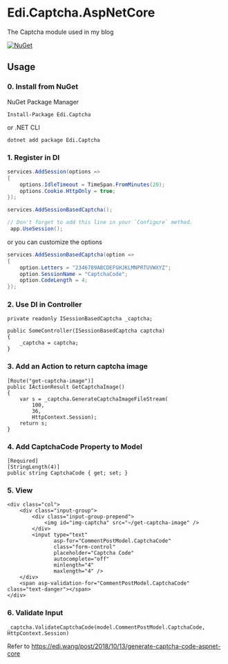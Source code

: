 # Edi.Captcha.AspNetCore
The Captcha module used in my blog

[![NuGet][main-nuget-badge]][main-nuget]

[main-nuget]: https://www.nuget.org/packages/Edi.Captcha/
[main-nuget-badge]: https://img.shields.io/nuget/v/Edi.Captcha.svg?style=flat-square&label=nuget

## Usage

### 0. Install from NuGet

NuGet Package Manager
```
Install-Package Edi.Captcha
```

or .NET CLI

```
dotnet add package Edi.Captcha
```

### 1. Register in DI

```csharp
services.AddSession(options =>
{
    options.IdleTimeout = TimeSpan.FromMinutes(20);
    options.Cookie.HttpOnly = true;
});

services.AddSessionBasedCaptcha();
```

```csharp
// Don't forget to add this line in your `Configure` method.
 app.UseSession();
```

or you can customize the options

```csharp
services.AddSessionBasedCaptcha(option =>
{
    option.Letters = "2346789ABCDEFGHJKLMNPRTUVWXYZ";
    option.SessionName = "CaptchaCode";
    option.CodeLength = 4;
});
```

### 2. Use DI in Controller

```
private readonly ISessionBasedCaptcha _captcha;

public SomeController(ISessionBasedCaptcha captcha)
{
    _captcha = captcha;
}

```

### 3. Add an Action to return captcha image

```
[Route("get-captcha-image")]
public IActionResult GetCaptchaImage()
{
    var s = _captcha.GenerateCaptchaImageFileStream(
        100,
        36,
        HttpContext.Session);
    return s;
}
```

### 4. Add CaptchaCode Property to Model

```
[Required]
[StringLength(4)]
public string CaptchaCode { get; set; }
```

### 5. View

```
<div class="col">
    <div class="input-group">
        <div class="input-group-prepend">
            <img id="img-captcha" src="~/get-captcha-image" />
        </div>
        <input type="text" 
               asp-for="CommentPostModel.CaptchaCode" 
               class="form-control" 
               placeholder="Captcha Code" 
               autocomplete="off" 
               minlength="4"
               maxlength="4" />
    </div>
    <span asp-validation-for="CommentPostModel.CaptchaCode" class="text-danger"></span>
</div>
```

### 6. Validate Input

```
_captcha.ValidateCaptchaCode(model.CommentPostModel.CaptchaCode, HttpContext.Session)
```

Refer to https://edi.wang/post/2018/10/13/generate-captcha-code-aspnet-core
